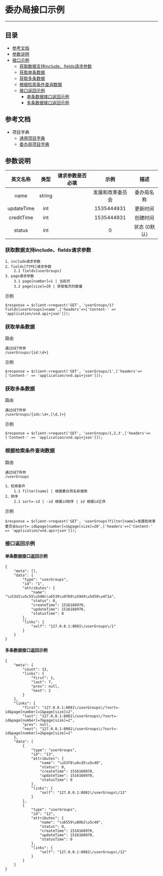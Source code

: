 # 委办局接口示例

---

## 目录

* [参考文档](#参考文档)
* [参数说明](#参数说明)
* [接口示例](#接口示例)
	* [获取数据支持include、fields请求参数](#获取数据支持include、fields请求参数)
	* [获取单条数据](#获取单条数据)
	* [获取多条数据](#获取多条数据)
	* [根据检索条件查询数据](#根据检索条件查询数据)
	* [接口返回示例](#接口返回示例)
		* [单条数据接口返回示例](#单条数据接口返回示例)
		* [多条数据接口返回示例](#多条数据接口返回示例)

## <a name="参考文档">参考文档</a>

* 项目字典
	* [通用项目字典](../Dictionary/common.md "通用项目字典")
	* [委办局项目字典](../Dictionary/userGroup.md "委办局项目字典")

## <a name="参数说明">参数说明</a>
     
| 英文名称         | 类型        |请求参数是否必填  |  示例                                        | 描述            |
| :---:           | :----:     | :------:      |:------------:                                |:-------:       |
| name           | string     |             | 发展和改革委员会                   | 委办局名称         |
| updateTime      | int        |               | 1535444931                                   | 更新时间         |
| creditTime      | int        |               | 1535444931                                   | 创建时间         |
| status          | int        |               | 0                                            | 状态  (0默认)|

### <a name="获取数据支持include、fields请求参数">获取数据支持include、fields请求参数</a>

	1、include请求参数
	2、fields[TYPE]请求参数
	    2.1 fields[userGroups]
	3、page请求参数
		3.1 page[number]=1 | 当前页
		3.2 page[size]=20 | 获取每页的数量

示例

	$response = $client->request('GET', 'userGroups/1?fields[userGroups]=name',['headers'=>['Content-' => 'application/vnd.api+json']]);

### <a name="获取单条数据">获取单条数据</a>

路由

	通过GET传参
	/userGroups/{id:\d+}

示例

	$response = $client->request('GET', 'userGroups/1',['headers'=>['Content-' => 'application/vnd.api+json']]);

### <a name="获取多条数据">获取多条数据</a>

路由

	通过GET传参
	/userGroups/{ids:\d+,[\d,]+}

示例

	$response = $client->request('GET', 'userGroups/1,2,3',['headers'=>['Content-' => 'application/vnd.api+json']]);

### <a name="根据检索条件查询数据">根据检索条件查询数据</a>

路由

	通过GET传参
	/userGroups

	1、检索条件
	    1.1 filter[name] | 根据委办局名称搜索	
	2、排序
		2.1 sort=-id | -id 根据id倒序 | id 根据id正序

示例

	$response = $client->request('GET', 'userGroups?filter[name]=发展和改革委员会&sort=-id&page[number]=1&page[size]=20',['headers'=>['Content-' => 'application/vnd.api+json']]);

### <a name="接口返回示例">接口返回示例</a>

#### <a name="单条数据接口返回示例">单条数据接口返回示例</a>

	{
	    "meta": [],
	    "data": {
	        "type": "userGroups",
	        "id": "1",
	        "attributes": {
	            "name": "\u53d1\u5c55\u548c\u6539\u9769\u59d4\u5458\u4f1a",
	            "status": 0,
	            "createTime": 1516168970,
	            "updateTime": 1516168970,
	            "statusTime": 0
	        },
	        "links": {
	            "self": "127.0.0.1:8081\/userGroups\/1"
	        }
	    }
	}
	
#### <a name="多条数据接口返回示例">多条数据接口返回示例</a>

	{
	    "meta": {
	        "count": 13,
	        "links": {
	            "first": 1,
	            "last": 7,
	            "prev": null,
	            "next": 2
	        }
	    },
	    "links": {
	        "first": "127.0.0.1:8081\/userGroups\/?sort=-id&page[number]=1&page[size]=2",
	        "last": "127.0.0.1:8081\/userGroups\/?sort=-id&page[number]=7&page[size]=2",
	        "prev": null,
	        "next": "127.0.0.1:8081\/userGroups\/?sort=-id&page[number]=2&page[size]=2"
	    },
	    "data": [
	        {
	            "type": "userGroups",
	            "id": "13",
	            "attributes": {
	                "name": "\u53f8\u6cd5\u5c40",
	                "status": 0,
	                "createTime": 1516168970,
	                "updateTime": 1516168970,
	                "statusTime": 0
	            },
	            "links": {
	                "self": "127.0.0.1:8081\/userGroups\/13"
	            }
	        },
	        {
	            "type": "userGroups",
	            "id": "12",
	            "attributes": {
	                "name": "\u6559\u80b2\u5c40",
	                "status": 0,
	                "createTime": 1516168970,
	                "updateTime": 1516168970,
	                "statusTime": 0
	            },
	            "links": {
	                "self": "127.0.0.1:8081\/userGroups\/12"
	            }
	        }
	    ]
	}
